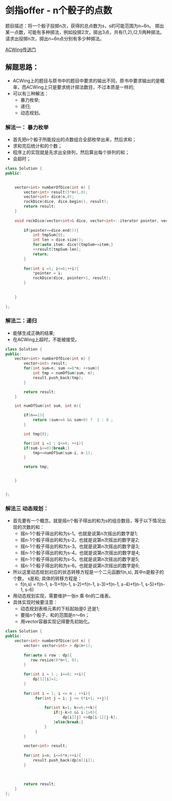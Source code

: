 # 剑指offer - n个骰子的点数
题目描述：将一个骰子投掷n次，获得的总点数为s，s的可能范围为n~6n。
掷出某一点数，可能有多种掷法，例如投掷2次，掷出3点，共有(1,2),(2,1)两种掷法。请求出投掷n次，掷出n~6n点分别有多少种掷法。

[ACWing传送门](https://www.acwing.com/problem/content/76/)

## 解题思路：
- ACWing上的题目与原书中的题目中要求的输出不同，原书中要求输出的是概率，而ACWing上只是要求统计掷法数目，不过本质是一样的;
- 可以有三种解法：
	+ 暴力枚举;
	+ 递归;
	+ 动态规划。

### 解法一： 暴力枚举
- 首先把n个骰子所能投出的点数组合全部枚举出来，然后求和；
- 求和完后统计和的个数；
- 程序上的实现就是先求出全排列，然后算出每个排列的和；
- 会超时；

```c++
class Solution {
public:

     
    vector<int> numberOfDice(int n) {
        vector<int> result(5*n+1,0);
        vector<int> dice(n,0);
        rockDice(dice, dice.begin(), result);
        return result;
    }
    
    void rockDice(vector<int>& dice, vector<int>::iterator pointer, vector<int>& result){
        
        if(pointer==dice.end()){
            int tmpSum{0};
            int len = dice.size();
            for(auto item: dice){tmpSum+=item;}
            ++result[tmpSum-len];
            return;
        }
        
        for(int i =1; i<=6;++i){
            *pointer = i;
            rockDice(dice, pointer+1, result);
        }
        
        
    }
        
};
```


### 解法二：递归
- 能够生成正确的结果;
- 在ACWing上超时，不能被接受。

```c++
class Solution {
public:
    vector<int> numberOfDice(int n) {
        vector<int> result;
        for(int sum=n; sum <=6*n; ++sum){
            int tmp = numOfSum(sum, n);
            result.push_back(tmp);
        }

        return result;
    }

    int numOfSum(int sum, int n){

        if(n==1){
            return (sum<=6 && sum>0) ?  1 : 0 ;
        }

        int tmp{0};

        for(int i =1 ; i<=6; ++i){
	    if(sum-i<=0){break;}
            tmp+=numOfSum(sum-i, n-1);
        }

        return tmp;


    }


};

```

### 解法三 动态规划：
- 首先要有一个概念。就是摇n个骰子得出的和为s的组合数目，等于以下情况出现的次数的和：
	+ 摇n-1个骰子得出的和为s-1。也就是说第n次摇出的数字是1;
	+ 摇n-1个骰子得出的和为s-2。也就是说第n次摇出的数字是2;
	+ 摇n-1个骰子得出的和为s-3。也就是说第n次摇出的数字是3;
  	+ 摇n-1个骰子得出的和为s-4。也就是说第n次摇出的数字是4;
	+ 摇n-1个骰子得出的和为s-5。也就是说第n次摇出的数字是5;
	+ 摇n-1个骰子得出的和为s-6。也就是说第n次摇出的数字是6;
- 所以这里动态规划对应的状态转移方程是一个二元函数f(n,s), 其中n是骰子的个数， s是和; 具体的转移方程是：
	+ f(n,s) = f(n-1, s-1)+f(n-1, s-2)+f(n-1, s-3)+f(n-1, s-4)+f(n-1, s-5)+f(n-1, s-6)
- 用动态规划实现，需要维护一张n 乘 6n的二维表。
- 具体实现时候要注意：
	+ 动态规划表格元素的下标起始是0 还是1;
	+ 要摇n个骰子，和的范围是n～6n；
	+ 用vector容器实现记得要先初始化。

```c++
class Solution {
public:
    vector<int> numberOfDice(int n) {
        vector< vector<int> > dp(n+1);
        
        for(auto & row : dp){
           row.resize(6*n+1, 0);    
        }
        
        for(int i = 1 ; i<=6; ++i){
            dp[1][i]=1;
        }
        
        for(int i = 1; i <= n ; ++i){
             for(int j = i; j <= 6*i+1; ++j){
                 
                 for(int k=1; k<=6;++k){
                     if(j-k>0 && i-1>0){
                         dp[i][j] +=dp[i-1][j-k];
                     }else{break;}
                 }
             }
        }
        
        vector<int> result;
        
        for(int i=n; i<=6*n;++i){
            result.push_back(dp[n][i]);
        }
        
        
        
        return result;
    }
};
```

